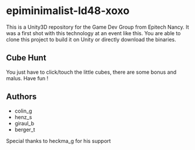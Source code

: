 epiminimalist-ld48-xoxo
=======================

This is a Unity3D repository for the Game Dev Group from Epitech Nancy. It was a first shot with this technology at an event like this. You are able to clone this project to build it on Unity or directly download the binaries.

Cube Hunt
---------

You just have to click/touch the little cubes, there are some bonus and malus. Have fun !

Authors
-------

* colin_g
* henz_s
* giraul_b
* berger_t

Special thanks to heckma_g for his support
